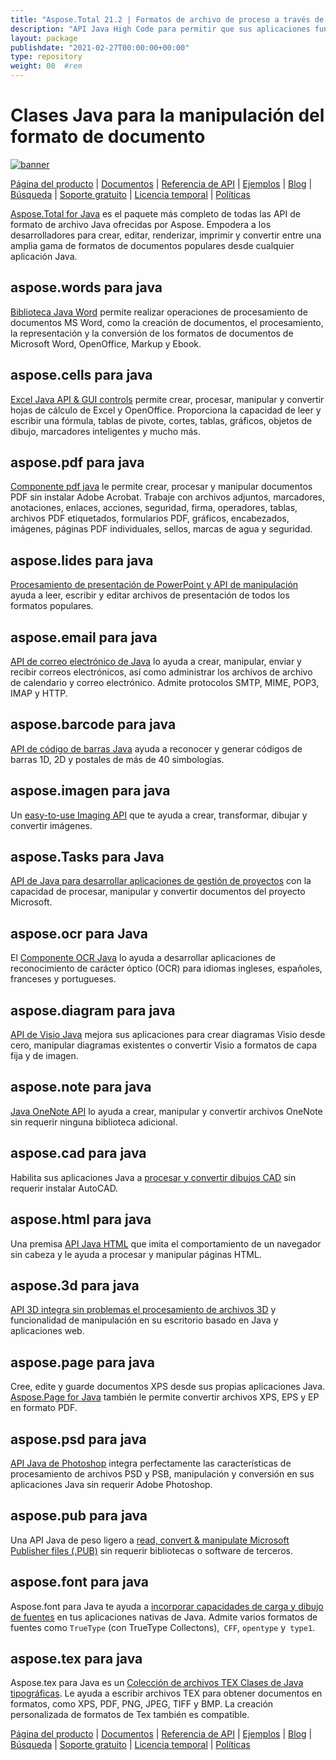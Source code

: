 ```yaml
---
title: "Aspose.Total 21.2 | Formatos de archivo de proceso a través de bibliotecas Java" 
description: "API Java High Code para permitir que sus aplicaciones funcionen con formatos de archivo de Microsoft Word, Excel, PowerPoint, Outlook, OneNote, 3D, CAD, PDF, SIG, correo electrónico, HTML, etc." 
layout: package
publishdate: "2021-02-27T00:00:00+00:00"
type: repository
weight: 00	#rem
---
```


# Clases Java para la manipulación del formato de documento
[![banner](../aspose_total-for-java-banner.png)](./)

[Página del producto](https://products.aspose.com/total/java/) | [Documentos](https://docs.aspose.com/total/java/) | [Referencia de API](https://apireference.aspose.com/) | [Ejemplos](http://aspose.github.io) | [Blog](https://blog.aspose.com/category/total/) | [Búsqueda](https://search.aspose.com/) | [Soporte gratuito](https://forum.aspose.com/) | [Licencia temporal](https://purchase.aspose.com/temporary-license) | [Políticas](https://purchase.aspose.com/policies)

[Aspose.Total for Java](https://docs.aspose.com/total/java/) es el paquete más completo de todas las API de formato de archivo Java ofrecidas por Aspose. Empodera a los desarrolladores para crear, editar, renderizar, imprimir y convertir entre una amplia gama de formatos de documentos populares desde cualquier aplicación Java.

## aspose.words para java

[Biblioteca Java Word](https://products.aspose.com/words/java/) permite realizar operaciones de procesamiento de documentos MS Word, como la creación de documentos, el procesamiento, la representación y la conversión de los formatos de documentos de Microsoft Word, OpenOffice, Markup y Ebook.

## aspose.cells para java

[Excel Java API & GUI controls](https://products.aspose.com/cells/java/) permite crear, procesar, manipular y convertir hojas de cálculo de Excel y OpenOffice. Proporciona la capacidad de leer y escribir una fórmula, tablas de pivote, cortes, tablas, gráficos, objetos de dibujo, marcadores inteligentes y mucho más.

## aspose.pdf para java

[Componente pdf java](https://products.aspose.com/pdf/java/) le permite crear, procesar y manipular documentos PDF sin instalar Adobe Acrobat. Trabaje con archivos adjuntos, marcadores, anotaciones, enlaces, acciones, seguridad, firma, operadores, tablas, archivos PDF etiquetados, formularios PDF, gráficos, encabezados, imágenes, páginas PDF individuales, sellos, marcas de agua y seguridad.

## aspose.lides para java

[Procesamiento de presentación de PowerPoint y API de manipulación](https://products.aspose.com/slides/java/) ayuda a leer, escribir y editar archivos de presentación de todos los formatos populares.

## aspose.email para java

[API de correo electrónico de Java](https://products.aspose.com/email/java/) lo ayuda a crear, manipular, enviar y recibir correos electrónicos, así como administrar los archivos de archivo de calendario y correo electrónico. Admite protocolos SMTP, MIME, POP3, IMAP y HTTP.

## aspose.barcode para java

[API de código de barras Java](https://products.aspose.com/barcode/java/) ayuda a reconocer y generar códigos de barras 1D, 2D y postales de más de 40 simbologías.

## aspose.imagen para java

Un [easy-to-use Imaging API](https://products.aspose.com/imaging/java/) que te ayuda a crear, transformar, dibujar y convertir imágenes.

## aspose.Tasks para Java

[API de Java para desarrollar aplicaciones de gestión de proyectos](https://products.aspose.com/tasks/java/) con la capacidad de procesar, manipular y convertir documentos del proyecto Microsoft.

## aspose.ocr para Java

El [Componente OCR Java](https://products.aspose.com/ocr/java/) lo ayuda a desarrollar aplicaciones de reconocimiento de carácter óptico (OCR) para idiomas ingleses, españoles, franceses y portugueses.

## aspose.diagram para java

[API de Visio Java](https://products.aspose.com/diagram/java/) mejora sus aplicaciones para crear diagramas Visio desde cero, manipular diagramas existentes o convertir Visio a formatos de capa fija y de imagen.

## aspose.note para java

[Java OneNote API](https://products.aspose.com/note/java/) lo ayuda a crear, manipular y convertir archivos OneNote sin requerir ninguna biblioteca adicional.

## aspose.cad para java

Habilita sus aplicaciones Java a [procesar y convertir dibujos CAD](https://products.aspose.com/cad/java/) ​​sin requerir instalar AutoCAD.

## aspose.html para java

Una premisa [API Java HTML](https://products.aspose.com/html/java/) que imita el comportamiento de un navegador sin cabeza y le ayuda a procesar y manipular páginas HTML.

## aspose.3d para java

[API 3D integra sin problemas el procesamiento de archivos 3D](https://products.aspose.com/3d/java/) y funcionalidad de manipulación en su escritorio basado en Java y aplicaciones web.

## aspose.page para java

Cree, edite y guarde documentos XPS desde sus propias aplicaciones Java. [Aspose.Page for Java](https://products.aspose.com/page/java/) también le permite convertir archivos XPS, EPS y EP en formato PDF.

## aspose.psd para java

[API Java de Photoshop](https://products.aspose.com/psd/java/) integra perfectamente las características de procesamiento de archivos PSD y PSB, manipulación y conversión en sus aplicaciones Java sin requerir Adobe Photoshop.

## aspose.pub para java

Una API Java de peso ligero a [read, convert & manipulate Microsoft Publisher files (.PUB)](https://products.aspose.com/pub/java/) sin requerir bibliotecas o software de terceros.

## aspose.font para java

Aspose.font para Java te ayuda a [incorporar capacidades de carga y dibujo de fuentes](https://products.aspose.com/font/java/) en tus aplicaciones nativas de Java. Admite varios formatos de fuentes como `TrueType` (con TrueType Collectons),` CFF`, `opentype` y` type1`.

## aspose.tex para java

Aspose.tex para Java es un [Colección de archivos TEX Clases de Java tipográficas](https://products.aspose.com/tex/java/). Le ayuda a escribir archivos TEX para obtener documentos en formatos, como XPS, PDF, PNG, JPEG, TIFF y BMP. La creación personalizada de formatos de Tex también es compatible.

[Página del producto](https://products.aspose.com/total/java/) | [Documentos](https://docs.aspose.com/total/java/) | [Referencia de API](https://apireference.aspose.com/) | [Ejemplos](http://aspose.github.io) | [Blog](https://blog.aspose.com/category/total/) | [Búsqueda](https://search.aspose.com/) | [Soporte gratuito](https://forum.aspose.com/) | [Licencia temporal](https://purchase.aspose.com/temporary-license) | [Políticas](https://purchase.aspose.com/policies)
